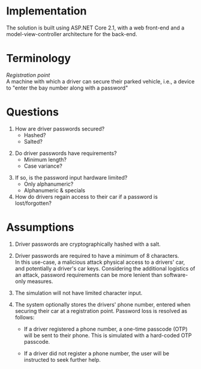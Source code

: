 # Implementation

The solution is built using ASP.NET Core 2.1, with a web front-end and a model-view-controller architecture for the back-end.

# Terminology

*Registration point* <br/>
A machine with which a driver can secure their parked vehicle, i.e., a device to "enter the bay number along with a password"

# Questions

1. How are driver passwords secured?
    - Hashed?
    - Salted?
2) Do driver passwords have requirements?
    - Minimum length?
    - Case variance?
3. If so, is the password input hardware limited?
    - Only alphanumeric?
    - Alphanumeric & specials
4. How do drivers regain access to their car if a password is lost/forgotten?

# Assumptions

1. Driver passwords are cryptographically hashed with a salt.

2) Driver passwords are required to have a minimum of 8 characters. <br/>
In this use-case, a malicious attack physical access to a drivers' car, and potentially a driver's car keys. Considering the additional logistics of an attack, password requirements can be more lenient than software-only measures. 

3. The simulation will not have limited character input. 

4. The system optionally stores the drivers' phone number, entered when securing their car at a registration point. Password loss is resolved as follows:

    -  If a driver registered a phone number, a one-time passcode (OTP) will be sent to their phone. This is simulated with a hard-coded OTP passcode. 

    - If a driver did not register a phone number, the user will be instructed to seek further help.
